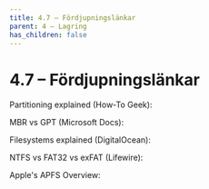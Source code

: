 ```yaml
---
title: 4.7 – Fördjupningslänkar
parent: 4 – Lagring
has_children: false
---
```

# 4.7 – Fördjupningslänkar

Partitioning explained (How-To Geek):

MBR vs GPT (Microsoft Docs):

Filesystems explained (DigitalOcean):

NTFS vs FAT32 vs exFAT (Lifewire):

Apple's APFS Overview:

